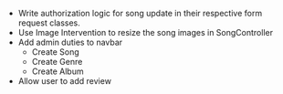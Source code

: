 * Write authorization logic for song update in their respective form request classes.
* Use Image Intervention to resize the song images in SongController
* Add admin duties to navbar
    - Create Song
    - Create Genre
    - Create Album
* Allow user to add review